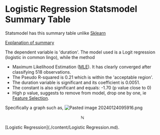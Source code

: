 # Logistic Regression Statsmodel Summary Table

Statsmodel has this summary table unlike [Sklearn](./content/Sklearn.md)

[Explanation of summary](https://youtu.be/JwUj5M8QY4U?t=658)

The dependent variable is 'duration'. The model used is a Logit regression (logistic in common lingo), while the method 
- Maximum Likelihood Estimation ([MLE](./content/MLE.md)). It has clearly converged after classifying 518 observations.
- The Pseudo R-squared is 0.21 which is within the 'acceptable region'.
- The duration variable is significant and its coefficient is 0.0051.
- The constant is also significant and equals: -1.70 (p value close to 0)
- High p value, suggests to remove from model, drop one by one, ie [Feature Selection](./content/Feature%20Selection.md).

Specifically a graph such as,
![Pasted image 20240124095916.png](./images/Pasted%20image%2020240124095916.png)



$$\mathbb{N}$$

[Logistic Regression](./content/Logistic Regression.md).